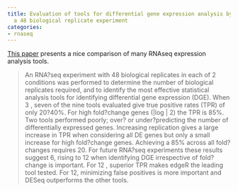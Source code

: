 ```yaml
---
title: Evaluation of tools for differential gene expression analysis by RNA-seq on
  a 48 biological replicate experiment
categories:
- rnaseq
---
```

[This paper](http://arxiv.org/ftp/arxiv/papers/1505/1505.02017.pdf) presents a
nice comparison of many RNAseq expression analysis tools.
<!--more-->

> An RNA?seq experiment with 48 biological replicates in each of 2 conditions
was performed to determine the number of biological replicates required, and
to identify the most effective statistical analysis tools for identifying
differential gene expression (DGE). When 3 , seven of the nine tools evaluated
give true positive rates (TPR) of only 20?40%. For high fold?change genes
(|log | 2) the TPR is 85%. Two tools performed poorly; over? or
under?predicting the number of differentially expressed genes. Increasing
replication gives a large increase in TPR when considering all DE genes but
only a small increase for high fold?change genes. Achieving a 85% across all
fold?changes requires 20. For future RNA?seq experiments these results suggest
6, rising to 12 when identifying DGE irrespective of fold?change is important.
For 12 , superior TPR makes edgeR the leading tool tested. For 12, minimizing
false positives is more important and DESeq outperforms the other tools.

